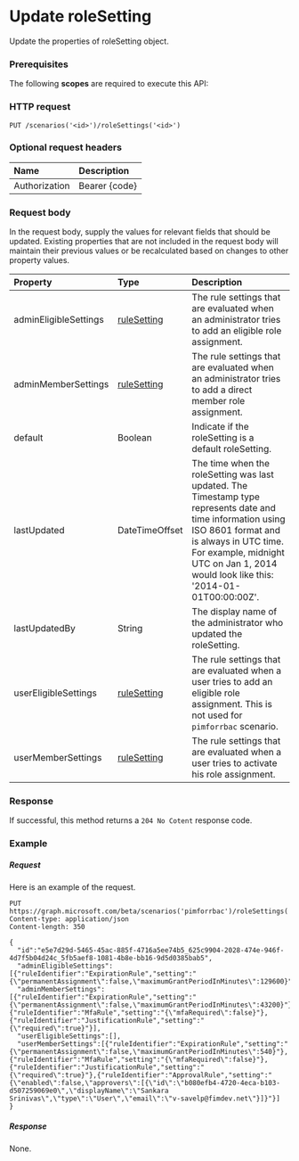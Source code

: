 # Update roleSetting
Update the properties of roleSetting object.
### Prerequisites
The following **scopes** are required to execute this API: 
### HTTP request
<!-- { "blockType": "ignored" } -->
```http
PUT /scenarios('<id>')/roleSettings('<id>')
```
### Optional request headers
| Name       | Description|
|:-----------|:-----------|
| Authorization  | Bearer {code}|

<!--| Workbook-Session-Id  | Workbook session Id that determines if changes are persisted or not. Optional.|-->

### Request body
In the request body, supply the values for relevant fields that should be updated. Existing properties that are not included in the request body will maintain their previous values or be recalculated based on changes to other property values. 

| Property	   | Type	|Description|
|:---------------|:--------|:----------|
|adminEligibleSettings|[ruleSetting](../resources/ruleSetting.md)|The rule settings that are evaluated when an administrator tries to add an eligible role assignment.|
|adminMemberSettings|[ruleSetting](../resources/ruleSetting.md)|The rule settings that are evaluated when an administrator tries to add a direct member role assignment.|
|default|Boolean|Indicate if the roleSetting is a default roleSetting.|
|lastUpdated|DateTimeOffset|The time when the roleSetting was last updated. The Timestamp type represents date and time information using ISO 8601 format and is always in UTC time. For example, midnight UTC on Jan 1, 2014 would look like this: '2014-01-01T00:00:00Z'.|
|lastUpdatedBy|String|The display name of the administrator who updated the roleSetting.|
|userEligibleSettings|[ruleSetting](../resources/ruleSetting.md)|The rule settings that are evaluated when a user tries to add an eligible role assignment. This is not used for `pimforrbac` scenario.|
|userMemberSettings|[ruleSetting](../resources/ruleSetting.md)|The rule settings that are evaluated when a user tries to activate his role assignment.|

### Response
If successful, this method returns a `204 No Cotent` response code.
### Example
##### Request
Here is an example of the request.
<!-- {
  "blockType": "request",
  "name": "update_policy"
}-->
```http
PUT https://graph.microsoft.com/beta/scenarios('pimforrbac')/roleSettings('<id>')
Content-type: application/json
Content-length: 350

{
  "id":"e5e7d29d-5465-45ac-885f-4716a5ee74b5_625c9904-2028-474e-946f-4d7f5b04d24c_5fb5aef8-1081-4b8e-bb16-9d5d0385bab5",
  "adminEligibleSettings":[{"ruleIdentifier":"ExpirationRule","setting":"{\"permanentAssignment\":false,\"maximumGrantPeriodInMinutes\":129600}"}],
  "adminMemberSettings":[{"ruleIdentifier":"ExpirationRule","setting":"{\"permanentAssignment\":false,\"maximumGrantPeriodInMinutes\":43200}"},{"ruleIdentifier":"MfaRule","setting":"{\"mfaRequired\":false}"},{"ruleIdentifier":"JustificationRule","setting":"{\"required\":true}"}],
  "userEligibleSettings":[],
  "userMemberSettings":[{"ruleIdentifier":"ExpirationRule","setting":"{\"permanentAssignment\":false,\"maximumGrantPeriodInMinutes\":540}"},{"ruleIdentifier":"MfaRule","setting":"{\"mfaRequired\":false}"},{"ruleIdentifier":"JustificationRule","setting":"{\"required\":true}"},{"ruleIdentifier":"ApprovalRule","setting":"{\"enabled\":false,\"approvers\":[{\"id\":\"b080efb4-4720-4eca-b103-d507259069e0\",\"displayName\":\"Sankara Srinivas\",\"type\":\"User\",\"email\":\"v-savelp@fimdev.net\"}]}"}]
}
```
##### Response
None.